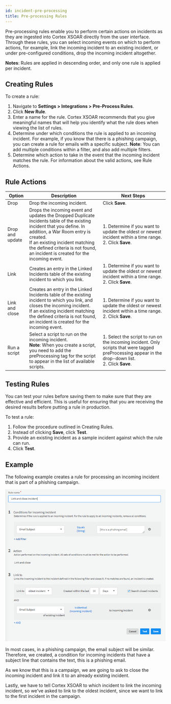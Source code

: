 ```yaml
---
id: incident-pre-processing
title: Pre-processing Rules
---
```

Pre-processing rules enable you to perform certain actions on incidents as they are ingested into Cortex XSOAR directly from the user interface. Through these rules, you can select incoming events on which to perform actions, for example, link the incoming incident to an existing incident, or under pre-configured conditions, drop the incoming incident altogether.

**Notes**: Rules are applied in descending order, and only one rule is applied per incident.

## Creating Rules

To create a rule:

1. Navigate to **Settings > Integrations > Pre-Process Rules**.
2. Click **New Rule**.
3. Enter a name for the rule.
   Cortex XSOAR recommends that you give meaningful names that will help you identify what the rule does when viewing the list of rules.
4. Determine under which conditions the rule is applied to an incoming incident.
   For example, if you know that there is a phishing campaign, you can create a rule for emails with a specific subject.
   **Note**: You can add multiple conditions within a filter, and also add multiple filters. 
5. Determine which action to take in the event that the incoming incident matches the rule. For information about the valid actions, see Rule Actions.

## Rule Actions
| Option | Description | Next Steps | 
| ------ | ------ | ------ |
| Drop | Drop the incoming incident.| Click **Save**. |
| Drop and update| Drops the incoming event and updates the Dropped Duplicate Incidents table of the existing incident that you define. In addition, a War Room entry is created.   <br/>If an existing incident matching the defined criteria is not found, an incident is created for the incoming event. | 1. Determine if you want to update the oldest or newest incident within a time range.<br/> 2. Click **Save**. |
| Link | Creates an entry in the Linked Incidents table of the existing incident to which you link. | 1. Determine if you want to update the oldest or newest incident within a time range.<br/> 2. Click **Save**. |
| Link and close | Creates an entry in the Linked Incidents table of the existing incident to which you link, and closes the incoming incident. <br/>If an existing incident matching the defined criteria is not found, an incident is created for the incoming event. | 1. Determine if you want to update the oldest or newest incident within a time range.<br/> 2. Click **Save**. |
| Run a script | Select a script to run on the incoming incident. <br/>**Note**: When you create a script, you need to add the preProcessing tag for the script to appear in the list of available scripts. | 1. Select the script to run on the incoming incident. Only scripts that were tagged preProcessing appear in the drop-down list. <br/> 2. Click **Save**.

## Testing Rules
You can test your rules before saving them to make sure that they are effective and efficient. This is useful for ensuring that you are receiving the desired results before putting a rule in production.

To test a rule:

1. Follow the procedure outlined in Creating Rules.
2. Instead of clicking **Save**, click **Test**.
3. Provide an existing incident as a sample incident against which the rule can run.
4. Click **Test**.

## Example
The following example creates a rule for processing an incoming incident that is part of a phishing campaign.

![Parse Email Files - Outputs tab](../doc_imgs/incidents/preProcessingRules.png)

In most cases, in a phishing campaign, the email subject will be similar. Therefore, we created, a condition for incoming incidents that have a subject line that contains the text, this is a phishing email.

As we know that this is a campaign, we are going to ask to close the incoming incident and link it to an already existing incident.

Lastly, we have to tell Cortex XSOAR to which incident to link the incoming incident, so we've asked to link to the oldest incident, since we want to link to the first incident in the campaign.
